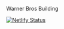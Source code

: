Warner Bros Building

[![Netlify Status](https://api.netlify.com/api/v1/badges/5dff7495-8b3f-4e7d-a019-47dd5c78a7d1/deploy-status)](https://app.netlify.com/sites/warnerbrosbuilding/deploys)